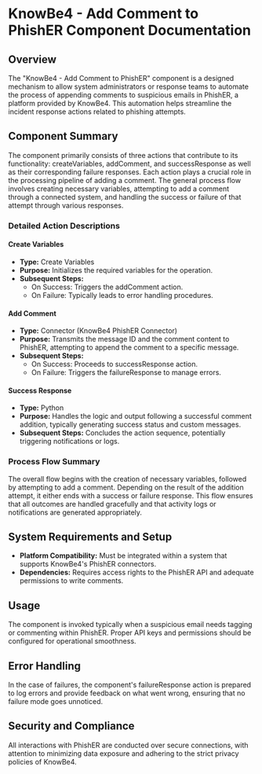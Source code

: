 # KnowBe4 - Add Comment to PhishER Component Documentation

## Overview
The "KnowBe4 - Add Comment to PhishER" component is a designed mechanism to allow system administrators or response teams to automate the process of appending comments to suspicious emails in PhishER, a platform provided by KnowBe4. This automation helps streamline the incident response actions related to phishing attempts.

## Component Summary
The component primarily consists of three actions that contribute to its functionality: createVariables, addComment, and successResponse as well as their corresponding failure responses. Each action plays a crucial role in the processing pipeline of adding a comment. The general process flow involves creating necessary variables, attempting to add a comment through a connected system, and handling the success or failure of that attempt through various responses.

### Detailed Action Descriptions

#### Create Variables
- **Type:** Create Variables
- **Purpose:** Initializes the required variables for the operation.
- **Subsequent Steps:**
  - On Success: Triggers the addComment action.
  - On Failure: Typically leads to error handling procedures.

#### Add Comment
- **Type:** Connector (KnowBe4 PhishER Connector)
- **Purpose:** Transmits the message ID and the comment content to PhishER, attempting to append the comment to a specific message.
- **Subsequent Steps:**
  - On Success: Proceeds to successResponse action.
  - On Failure: Triggers the failureResponse to manage errors.

#### Success Response
- **Type:** Python
- **Purpose:** Handles the logic and output following a successful comment addition, typically generating success status and custom messages.
- **Subsequent Steps:** Concludes the action sequence, potentially triggering notifications or logs.

### Process Flow Summary
The overall flow begins with the creation of necessary variables, followed by attempting to add a comment. Depending on the result of the addition attempt, it either ends with a success or failure response. This flow ensures that all outcomes are handled gracefully and that activity logs or notifications are generated appropriately.

## System Requirements and Setup
- **Platform Compatibility:** Must be integrated within a system that supports KnowBe4's PhishER connectors.
- **Dependencies:** Requires access rights to the PhishER API and adequate permissions to write comments.

## Usage
The component is invoked typically when a suspicious email needs tagging or commenting within PhishER. Proper API keys and permissions should be configured for operational smoothness.

## Error Handling
In the case of failures, the component's failureResponse action is prepared to log errors and provide feedback on what went wrong, ensuring that no failure mode goes unnoticed.

## Security and Compliance
All interactions with PhishER are conducted over secure connections, with attention to minimizing data exposure and adhering to the strict privacy policies of KnowBe4.
